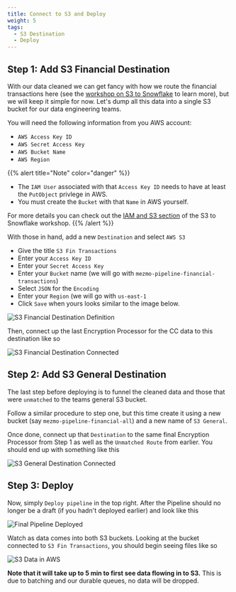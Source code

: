 ```yaml
---
title: Connect to S3 and Deploy
weight: 5
tags:
  - S3 Destination
  - Deploy
---
```


## Step 1: Add S3 Financial Destination

With our data cleaned we can get fancy with how we route the financial transactions here (see the [workshop on S3 to Snowflake](/mezmo-workshops/s3-to-snowflake/) to learn more), but we will keep it simple for now.  Let's dump all this data into a single S3 bucket for our data engineering teams.

You will need the following information from you AWS account:

* `AWS Access Key ID`
* `AWS Secret Access Key`
* `AWS Bucket Name`
* `AWS Region`

{{% alert title="Note" color="danger" %}}
* The `IAM User` associated with that `Access Key ID` needs to have at least the `PutObject` privlege in AWS.
* You must create the `Bucket` with that `Name` in AWS yourself.

For more details you can check out the [IAM and S3 section](/mezmo-workshops/s3-to-snowflake/docs/create-s3-bucket-and-user/#step-2-create-aws-mezmo-pipeline-user) of the S3 to Snowflake workshop.
{{% /alert %}}

With those in hand, add a new `Destination` and select `AWS S3`
* Give the title `S3 Fin Transactions`
* Enter your `Access Key ID`
* Enter your `Secret Access Key`
* Enter your `Bucket` name (we will go with `mezmo-pipeline-financial-transactions`)
* Select `JSON` for the `Encoding`
* Enter your `Region` (we will go with `us-east-1`
* Click `Save` when yours looks similar to the image below.

![S3 Financial Destination Definition](../../images/destinations_s3-definition.png)

Then, connect up the last Encryption Processor for the CC data to this destination like so

![S3 Financial Destination Connected](../../images/destinations_s3-connected.png)

## Step 2: Add S3 General Destination

The last step before deploying is to funnel the cleaned data and those that were `unmatched` to the teams general S3 bucket.

Follow a similar procedure to step one, but this time create it using a new bucket (say `mezmo-pipeline-financial-all`) and a new name of `S3 General`.

Once done, connect up that `Destination` to the same final Encryption Processor from Step 1 as well as the `Unmatched Route` from earlier.  You should end up with something like this

![S3 General Destination Connected](../../images/destinations_s3-general-connected.png)

## Step 3: Deploy

Now, simply `Deploy pipeline` in the top right.  After the Pipeline should no longer be a draft (if you hadn't deployed earlier) and look like this

![Final Pipeline Deployed](../../images/destinations_pipeline-final-deployed.png)

Watch as data comes into both S3 buckets.  Looking at the bucket connected to `S3 Fin Transactions`, you should begin seeing files like so

![S3 Data in AWS](../../images/destinations_aws-s3-data-final.png)

**Note that it will take up to 5 min to first see data flowing in to S3.** This is due to batching and our durable queues, no data will be dropped.
